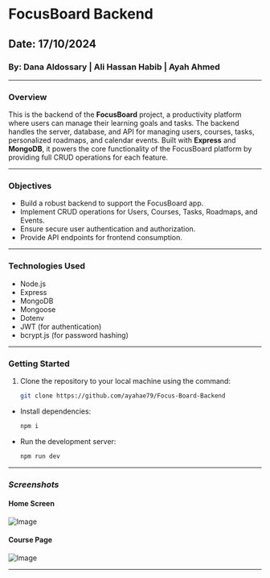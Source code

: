# FocusBoard Backend

## Date: 17/10/2024

### By: Dana Aldossary | Ali Hassan Habib | Ayah Ahmed

---

### **Overview**
This is the backend of the **FocusBoard** project, a productivity platform where users can manage their learning goals and tasks. The backend handles the server, database, and API for managing users, courses, tasks, personalized roadmaps, and calendar events. Built with **Express** and **MongoDB**, it powers the core functionality of the FocusBoard platform by providing full CRUD operations for each feature.

---

### **Objectives**

- Build a robust backend to support the FocusBoard app.
- Implement CRUD operations for Users, Courses, Tasks, Roadmaps, and Events.
- Ensure secure user authentication and authorization.
- Provide API endpoints for frontend consumption.

---

### **Technologies Used**
- Node.js
- Express
- MongoDB
- Mongoose
- Dotenv
- JWT (for authentication)
- bcrypt.js (for password hashing)

---

### **Getting Started**

1. Clone the repository to your local machine using the command:
   ```bash
   git clone https://github.com/ayahae79/Focus-Board-Backend

* Install dependencies:
  ```bash
  npm i
* Run the development server:
  ```bash
  npm run dev


***


### ***Screenshots***
 #### Home Screen
 ![Image]( file:///Users/alihassan/Desktop/9b777ed9-abef-431b-bbb5-1308084abe84.JPG)
 #### Course Page  
 ![Image]( file:///Users/alihassan/Desktop/a3dd3040-2e41-4469-b910-738fa3307b4c.JPG)

 ***
